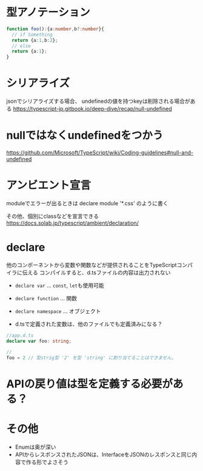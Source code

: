 # 型アノテーション
```ts
function foo():{a:number,b?:number}{
  // if Something
  return {a:1,b:2};
  // else
  return {a:1};
}
```

# シリアライズ
jsonでシリアライズする場合、
undefinedの値を持つkeyは削除される場合がある
https://typescript-jp.gitbook.io/deep-dive/recap/null-undefined

# nullではなくundefinedをつかう
https://github.com/Microsoft/TypeScript/wiki/Coding-guidelines#null-and-undefined

# アンビエント宣言
moduleでエラーが出るときは
declare module '*.css'
のように書く

その他、個別にclassなどを宣言できる
https://docs.solab.jp/typescript/ambient/declaration/


# declare
他のコンポーネントから変数や関数などが提供されることをTypeScriptコンパイラに伝える
コンパイルすると、d.tsファイルの内容は出力されない

- `declare var` … `const`, `let`も使用可能
- `declare function` … 関数
- `declare namespace` … オブジェクト

- d.tsで定義された変数は、他のファイルでも定義済みになる？

```ts
//app.d.ts
declare var foo: string;

// 
foo = 2 // 型strig型 '2' を型 'string' に割り当てることはできません。
```

# APIの戻り値は型を定義する必要がある？

# その他
- Enumは奥が深い
- APIからレスポンスされたJSONは、InterfaceをJSONのレスポンスと同じ内容で作る形でよさそう
